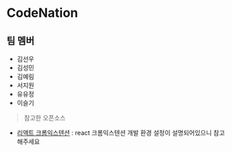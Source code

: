 # CodeNation

## 팀 멤버
* 김선우
* 김성민
* 김예림
* 서지원
* 유유정
* 이슬기

> 참고한 오픈소스
* [리액트 크롬익스텐션](https://github.com/satendra02/react-chrome-extension)
    : react 크롬익스텐션 개발 환경 설정이 설명되어있으니 참고해주세요